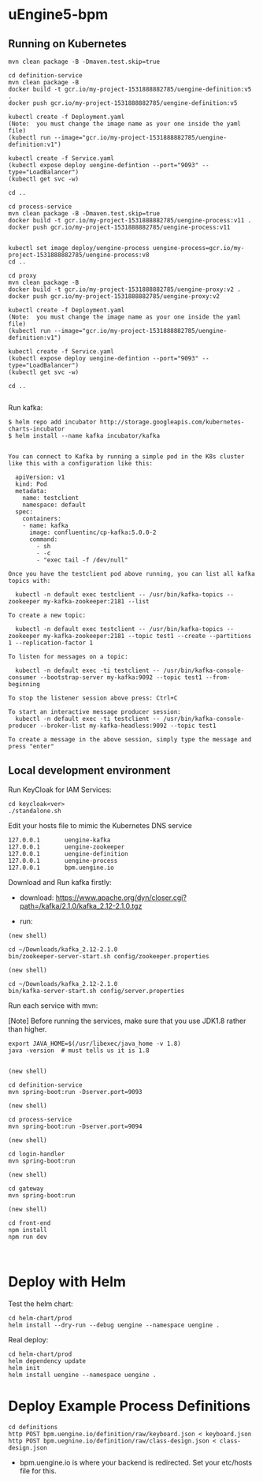 # uEngine5-bpm

## Running on Kubernetes

```
mvn clean package -B -Dmaven.test.skip=true

cd definition-service
mvn clean package -B
docker build -t gcr.io/my-project-1531888882785/uengine-definition:v5 .
docker push gcr.io/my-project-1531888882785/uengine-definition:v5

kubectl create -f Deployment.yaml
(Note:  you must change the image name as your one inside the yaml file)
(kubectl run --image="gcr.io/my-project-1531888882785/uengine-definition:v1")

kubectl create -f Service.yaml
(kubectl expose deploy uengine-defintion --port="9093" --type="LoadBalancer")
(kubectl get svc -w)

cd ..

cd process-service
mvn clean package -B -Dmaven.test.skip=true
docker build -t gcr.io/my-project-1531888882785/uengine-process:v11 .
docker push gcr.io/my-project-1531888882785/uengine-process:v11


kubectl set image deploy/uengine-process uengine-process=gcr.io/my-project-1531888882785/uengine-process:v8
cd ..

cd proxy
mvn clean package -B
docker build -t gcr.io/my-project-1531888882785/uengine-proxy:v2 .
docker push gcr.io/my-project-1531888882785/uengine-proxy:v2

kubectl create -f Deployment.yaml
(Note:  you must change the image name as your one inside the yaml file)
(kubectl run --image="gcr.io/my-project-1531888882785/uengine-definition:v1")

kubectl create -f Service.yaml
(kubectl expose deploy uengine-defintion --port="9093" --type="LoadBalancer")
(kubectl get svc -w)

cd ..


```



Run kafka:
```
$ helm repo add incubator http://storage.googleapis.com/kubernetes-charts-incubator
$ helm install --name kafka incubator/kafka


You can connect to Kafka by running a simple pod in the K8s cluster like this with a configuration like this:

  apiVersion: v1
  kind: Pod
  metadata:
    name: testclient
    namespace: default
  spec:
    containers:
    - name: kafka
      image: confluentinc/cp-kafka:5.0.0-2
      command:
        - sh
        - -c
        - "exec tail -f /dev/null"

Once you have the testclient pod above running, you can list all kafka
topics with:

  kubectl -n default exec testclient -- /usr/bin/kafka-topics --zookeeper my-kafka-zookeeper:2181 --list

To create a new topic:

  kubectl -n default exec testclient -- /usr/bin/kafka-topics --zookeeper my-kafka-zookeeper:2181 --topic test1 --create --partitions 1 --replication-factor 1

To listen for messages on a topic:

  kubectl -n default exec -ti testclient -- /usr/bin/kafka-console-consumer --bootstrap-server my-kafka:9092 --topic test1 --from-beginning

To stop the listener session above press: Ctrl+C

To start an interactive message producer session:
  kubectl -n default exec -ti testclient -- /usr/bin/kafka-console-producer --broker-list my-kafka-headless:9092 --topic test1

To create a message in the above session, simply type the message and press "enter"

```



## Local development environment

Run KeyCloak for IAM Services:
```
cd keycloak<ver>
./standalone.sh
```


Edit your hosts file to mimic the Kubernetes DNS service
```
127.0.0.1       uengine-kafka
127.0.0.1       uengine-zookeeper
127.0.0.1       uengine-definition
127.0.0.1       uengine-process
127.0.0.1       bpm.uengine.io
```



Download and Run kafka firstly:

- download:  https://www.apache.org/dyn/closer.cgi?path=/kafka/2.1.0/kafka_2.12-2.1.0.tgz

- run:

```
(new shell)

cd ~/Downloads/kafka_2.12-2.1.0
bin/zookeeper-server-start.sh config/zookeeper.properties

(new shell)

cd ~/Downloads/kafka_2.12-2.1.0
bin/kafka-server-start.sh config/server.properties

```


Run each service with mvn:

[Note] Before running the services, make sure that you use JDK1.8 rather than higher.
```
export JAVA_HOME=$(/usr/libexec/java_home -v 1.8)
java -version  # must tells us it is 1.8
```

```

(new shell)

cd definition-service
mvn spring-boot:run -Dserver.port=9093

(new shell)

cd process-service
mvn spring-boot:run -Dserver.port=9094

(new shell)

cd login-handler
mvn spring-boot:run 

(new shell)

cd gateway
mvn spring-boot:run 

(new shell)

cd front-end
npm install
npm run dev



```



# Deploy with Helm

Test the helm chart:

```
cd helm-chart/prod
helm install --dry-run --debug uengine --namespace uengine .

```

Real deploy:
```
cd helm-chart/prod
helm dependency update
helm init
helm install uengine --namespace uengine .
```


# Deploy Example Process Definitions
```
cd definitions
http POST bpm.uengine.io/definition/raw/keyboard.json < keyboard.json
http POST bpm.uegnine.io/definition/raw/class-design.json < class-design.json
```
* bpm.uengine.io is where your backend is redirected. Set your etc/hosts file for this.
